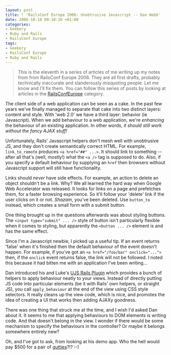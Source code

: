 ```yaml
---
layout: post
title: ! 'RailsConf Europe 2006: Unobtrusive Javascript -- Dan Webb'
date: 2006-10-10 09:10:26 +01:00
categories:
- Geekery
- Ruby and Rails
- RailsConf Europe
tags:
- Geekery
- RailsConf Europe
- Ruby and Rails
---
```

> This is the eleventh in a series of articles of me writing up my notes from
> from RailsConf Europe 2006. They are all first drafts, probably
> technically inaccurate and slanderously misquoting people. Let me know
> and I'll fix them.  You can follow this series of posts by looking at
> articles in the [RailsConfEurope](/index.php?s=RailsConf+Europe+2006)
> category.

The client side of a web application can be seen as a cake. In the past few
years we've finally managed to separate that cake into two distinct layers:
content and style. With 'web 2.0' we have a third layer: behavior (ie
Javascript). When we add behaviour to a web application, we're *enhancing* the
behaviour of an existing application. In other words, *it should still work
without the fancy AJAX stuff!*

Unfortunately, Rails' Javascript helpers don't mesh well with unobtrusive JS,
and they don't create semantically correct HTML. For example, `link_to_remote`
produces `<a href="##" ...>`. It should link to something -- after all that's
(well, mostly!) what the `<a />` tag is supposed to do. Also, if you specify a
default behaviour by supplying an `href` then browsers without Javascript
support will still have functionality.

Links should *never* have side effects. For example, an action to delete an
object shouldn't be a link. Why? We all learned the hard way when Google Web
Accelerator was released. It looks for links on a page and prefetches them,
for a faster browsing experience. So it'll follow your 'delete' link if the
user clicks on it or not. *Shazam*, you've been deleted. Use `button_to`
instead, which creates a small form with a submit button.

One thing brought up in the questions afterwards was about styling buttons.
The `<input type="submit" ... />` style of button isn't particularly flexible
when it comes to styling, but apparently the `<button ... />` element is and
has the same effect.

Since I'm a Javascript newbie, I picked up a useful tip. If an event returns
'false' when it's finished then the default behaviour of the event doesn't
happen. For example, if you've got an `<a href="/foo/bar" onclick="...">`
then, if the `onclick` event returns false, the link will not be followed. I
noted this because it had bitten me with an application I've been writing...

Dan introduced his and Luke's [UJS Rails Plugin](http://ujs4rails.com/) which
provides a bunch of helpers to apply behaviour neatly to your views. Instead
of directly putting JS code into particular elements (be it with Rails' own
helpers, or straight JS), you call `apply_behaviour` at the end of the view
using CSS style selectors. It really cleans up the view code, which is nice,
and promotes the idea of creating a UI that works then adding AJAXy goodness.

There was one thing that struck me at the time, and I wish I'd asked Dan about
it. It seems to me that applying behaviours to DOM elements is writing code.
And that doesn't belong in the view. I wonder if there would be some mechanism
to specify the behaviours in the controller? Or maybe it belongs somewhere
entirely new?

Oh, and I've got to ask, from looking at his demo app. Who the hell would pay
$500 for a pair of [gutties](http://www.wordwebonline.com/en/GUTTY)?!? :-)
